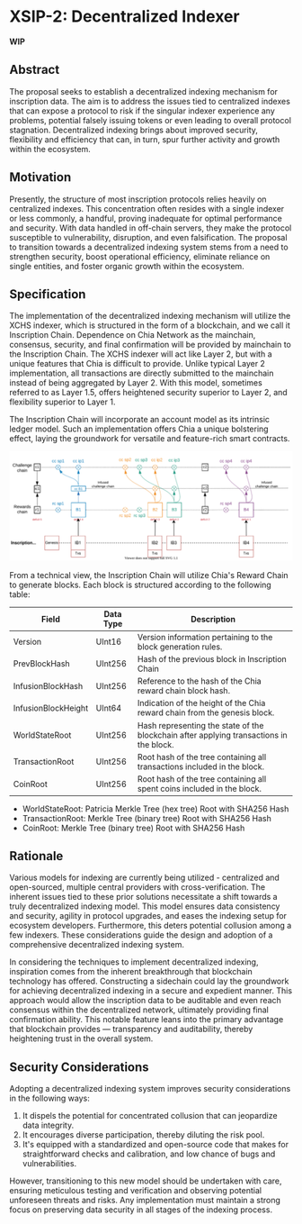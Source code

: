 # XSIP-2: Decentralized Indexer

**WIP**

## Abstract

The proposal seeks to establish a decentralized indexing mechanism for inscription data. The aim is to address the issues tied to centralized indexes that can expose a protocol to risk if the singular indexer experience any problems, potential falsely issuing tokens or even leading to overall protocol stagnation. Decentralized indexing brings about improved security, flexibility and efficiency that can, in turn, spur further activity and growth within the ecosystem.

## Motivation

Presently, the structure of most inscription protocols relies heavily on centralized indexes. This concentration often resides with a single indexer or less commonly, a handful, proving inadequate for optimal performance and security. With data handled in off-chain servers, they make the protocol susceptible to vulnerability, disruption, and even falsification. The proposal to transition towards a decentralized indexing system stems from a need to strengthen security, boost operational efficiency, eliminate reliance on single entities, and foster organic growth within the ecosystem.

## Specification

The implementation of the decentralized indexing mechanism will utilize the XCHS indexer, which is structured in the form of a blockchain, and we call it Inscription Chain. Dependence on Chia Network as the mainchain, consensus, security, and final confirmation will be provided by mainchain to the Inscription Chain. The XCHS indexer will act like Layer 2, but with a unique features that Chia is difficult to provide. Unlike typical Layer 2 implementation, all transactions are directly submitted to the mainchain instead of being aggregated by Layer 2. With this model, sometimes referred to as Layer 1.5, offers heightened security superior to Layer 2, and flexibility superior to Layer 1.

The Inscription Chain will incorporate an account model as its intrinsic ledger model. Such an implementation offers Chia a unique bolstering effect, laying the groundwork for versatile and feature-rich smart contracts.

![](./xsip-2-chain.drawio.svg)

From a technical view, the Inscription Chain will utilize Chia's Reward Chain to generate blocks. Each block is structured according to the following table:

| Field               | Data Type | Description                                                                             |
| ------------------- | --------- | --------------------------------------------------------------------------------------- |
| Version             | UInt16    | Version information pertaining to the block generation rules.                           |
| PrevBlockHash       | UInt256   | Hash of the previous block in Inscription Chain                                         |
| InfusionBlockHash   | UInt256   | Reference to the hash of the Chia reward chain block hash.                              |
| InfusionBlockHeight | UInt64    | Indication of the height of the Chia reward chain from the genesis block.               |
| WorldStateRoot      | UInt256   | Hash representing the state of the blockchain after applying transactions in the block. |
| TransactionRoot     | UInt256   | Root hash of the tree containing all transactions included in the block.                |
| CoinRoot            | UInt256   | Root hash of the tree containing all spent coins included in the block.                 |

- WorldStateRoot: Patricia Merkle Tree (hex tree) Root with SHA256 Hash
- TransactionRoot: Merkle Tree (binary tree) Root with SHA256 Hash
- CoinRoot: Merkle Tree (binary tree) Root with SHA256 Hash

## Rationale

Various models for indexing are currently being utilized - centralized and open-sourced, multiple central providers with cross-verification. The inherent issues tied to these prior solutions necessitate a shift towards a truly decentralized indexing model. This model ensures data consistency and security, agility in protocol upgrades, and eases the indexing setup for ecosystem developers. Furthermore, this deters potential collusion among a few indexers. These considerations guide the design and adoption of a comprehensive decentralized indexing system.

In considering the techniques to implement decentralized indexing, inspiration comes from the inherent breakthrough that blockchain technology has offered. Constructing a sidechain could lay the groundwork for achieving decentralized indexing in a secure and expedient manner. This approach would allow the inscription data to be auditable and even reach consensus within the decentralized network, ultimately providing final confirmation ability. This notable feature leans into the primary advantage that blockchain provides — transparency and auditability, thereby heightening trust in the overall system.

## Security Considerations

Adopting a decentralized indexing system improves security considerations in the following ways:

1. It dispels the potential for concentrated collusion that can jeopardize data integrity.
2. It encourages diverse participation, thereby diluting the risk pool.
3. It's equipped with a standardized and open-source code that makes for straightforward checks and calibration, and low chance of bugs and vulnerabilities.

However, transitioning to this new model should be undertaken with care, ensuring meticulous testing and verification and observing potential unforeseen threats and risks. Any implementation must maintain a strong focus on preserving data security in all stages of the indexing process.
